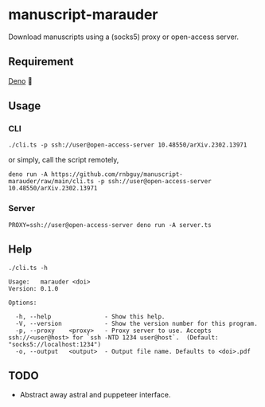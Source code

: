 # manuscript-marauder

Download manuscripts using a (socks5) proxy or open-access server.

## Requirement

[Deno](https://deno.com) :sauropod:

## Usage

### CLI

```
./cli.ts -p ssh://user@open-access-server 10.48550/arXiv.2302.13971
```

or simply, call the script remotely,

```
deno run -A https://github.com/rnbguy/manuscript-marauder/raw/main/cli.ts -p ssh://user@open-access-server 10.48550/arXiv.2302.13971
```

### Server

```
PROXY=ssh://user@open-access-server deno run -A server.ts
```

## Help

```
./cli.ts -h

Usage:   marauder <doi>
Version: 0.1.0

Options:

  -h, --help               - Show this help.
  -V, --version            - Show the version number for this program.
  -p, --proxy    <proxy>   - Proxy server to use. Accepts ssh://<user@host> for `ssh -NTD 1234 user@host`.  (Default: "socks5://localhost:1234")
  -o, --output   <output>  - Output file name. Defaults to <doi>.pdf
```

## TODO

- Abstract away astral and puppeteer interface.
